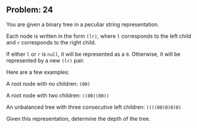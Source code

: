 Problem: 24
---
You are given a binary tree in a peculiar string representation.

Each node is written in the form `(lr)`, where `l` corresponds to the
left child and `r` corresponds to the right child.

If either `l` or `r` is `null`, it will be represented as a `0`.
Otherwise, it will be represented by a new `(lr)` pair.

Here are a few examples:

A root node with no children: `(00)`

A root node with two children: `((00)(00))`

An unbalanced tree with three consecutive left children: `((((00)0)0)0)`

Given this representation, determine the depth of the tree.
